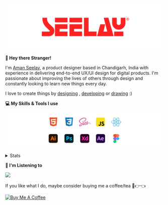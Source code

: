 [![banner](./images/seelay.svg)](https://www.seelay.in)

**👋 Hey there Stranger!**

I'm [Aman Seelay](https://www.seelay.in), a product designer based in Chandigarh, India with experience in delivering end-to-end UX/UI design for digital products. I'm passionate about improving the lives of others through design and constantly looking to learn new things every day.

I love to create things by [designing](https://www.seelay.in/#work) , [developing](https://www.seelay.in/#projects) or [drawing](https://art.seelay.in) :)

**💻 My Skills & Tools I use**

[![banner](./images/skills&tools.svg)](https://www.seelay.in/about)

<details>
  <summary>Stats</summary>

---

<!--START_SECTION:waka-->
![Profile Views](http://img.shields.io/badge/Profile%20Views-3-blue)

**🐱 My GitHub Data** 

> 📦 764.9 kB Used in GitHub's Storage 
 > 
> 🏆 75 Contributions in the Year 2024
 > 
> 💼 Opted to Hire
 > 
> 📜 1 Public Repository 
 > 
> 🔑 47 Private Repository 
 > 
**I'm a Night 🦉** 

```text
🌞 Morning                306 commits         ████░░░░░░░░░░░░░░░░░░░░░   15.98 % 
🌆 Daytime                316 commits         ████░░░░░░░░░░░░░░░░░░░░░   16.50 % 
🌃 Evening                590 commits         ████████░░░░░░░░░░░░░░░░░   30.81 % 
🌙 Night                  703 commits         █████████░░░░░░░░░░░░░░░░   36.71 % 
```
📅 **I'm Most Productive on Sunday** 

```text
Monday                   243 commits         ███░░░░░░░░░░░░░░░░░░░░░░   12.69 % 
Tuesday                  306 commits         ████░░░░░░░░░░░░░░░░░░░░░   15.98 % 
Wednesday                172 commits         ██░░░░░░░░░░░░░░░░░░░░░░░   08.98 % 
Thursday                 333 commits         ████░░░░░░░░░░░░░░░░░░░░░   17.39 % 
Friday                   219 commits         ███░░░░░░░░░░░░░░░░░░░░░░   11.44 % 
Saturday                 291 commits         ████░░░░░░░░░░░░░░░░░░░░░   15.20 % 
Sunday                   351 commits         █████░░░░░░░░░░░░░░░░░░░░   18.33 % 
```


📊 **This Week I Spent My Time On** 

```text
🕑︎ Time Zone: Asia/Kolkata

💬 Programming Languages: 
Other                    2 hrs 13 mins       ██████████████████░░░░░░░   72.85 % 
JavaScript               30 mins             ████░░░░░░░░░░░░░░░░░░░░░   16.66 % 
HTML                     9 mins              █░░░░░░░░░░░░░░░░░░░░░░░░   05.19 % 
JSON                     7 mins              █░░░░░░░░░░░░░░░░░░░░░░░░   04.08 % 
CSS                      1 min               ░░░░░░░░░░░░░░░░░░░░░░░░░   01.02 % 

🔥 Editors: 
Chrome                   2 hrs 2 mins        █████████████████░░░░░░░░   66.54 % 
VS Code                  50 mins             ███████░░░░░░░░░░░░░░░░░░   27.38 % 
Edge                     11 mins             ██░░░░░░░░░░░░░░░░░░░░░░░   06.08 % 

💻 Operating System: 
Windows                  3 hrs 3 mins        █████████████████████████   100.00 % 
```

**I Mostly Code in JavaScript** 

```text
JavaScript               28 repos            ██████████████░░░░░░░░░░░   57.14 % 
TypeScript               13 repos            ███████░░░░░░░░░░░░░░░░░░   26.53 % 
HTML                     5 repos             ███░░░░░░░░░░░░░░░░░░░░░░   10.20 % 
Java                     3 repos             ██░░░░░░░░░░░░░░░░░░░░░░░   06.12 % 
```




 Last Updated on 05/10/2024 06:44:43 UTC
<!--END_SECTION:waka-->

---

 </details>

**🎵 I'm Listening to**

<object data="https://now-play.vercel.app/api/generate?uid=7a17a86e-d6b7-43b5-8d9c-1d6dae42a779" >

  <img src="https://now-play.vercel.app/api/generate?uid=7a17a86e-d6b7-43b5-8d9c-1d6dae42a779" />

</object>

If you like what I do, maybe consider buying me a coffee/tea 🥺👉👈

<a href="https://www.buymeacoffee.com/seelay" target="_blank"><img src="https://cdn.buymeacoffee.com/buttons/v2/default-red.png" alt="Buy Me A Coffee" width="150" ></a>
